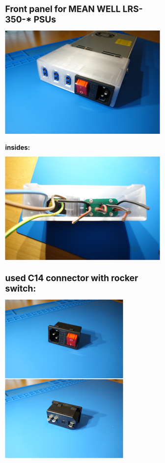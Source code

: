 
# Front panel for MEAN WELL LRS-350-* PSUs

<img src="img/completed.jpg" width="768">

## insides:

<img src="img/guts.jpg" width="768">

# used C14 connector with rocker switch:

<img src="img/ac_front.jpg" width="384"> <img src="img/ac_back.jpg" width="384">


